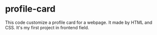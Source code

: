 # profile-card
 
This code customize a profile card for a webpage.
It made by HTML and CSS.
It's my first project in frontend field.
